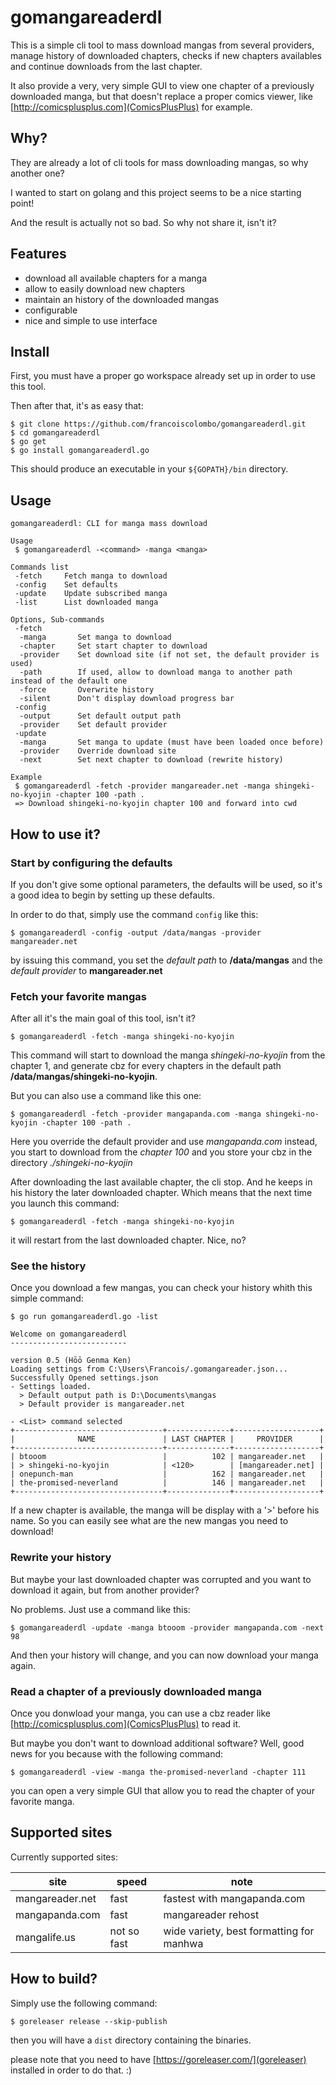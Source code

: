 # gomangareaderdl

This is a simple cli tool to mass download mangas from several providers, manage history of downloaded chapters, checks if new chapters availables and continue downloads from the last chapter.

It also provide a very, very simple GUI to view one chapter of a previously downloaded manga, but that doesn't replace a proper comics viewer, like [http://comicsplusplus.com](ComicsPlusPlus) for example.

## Why?

They are already a lot of cli tools for mass downloading mangas, so why another one?

I wanted to start on golang and this project seems to be a nice starting point!

And the result is actually not so bad. So why not share it, isn't it?

## Features

- download all available chapters for a manga
- allow to easily download new chapters
- maintain an history of the downloaded mangas
- configurable
- nice and simple to use interface

## Install

First, you must have a proper go workspace already set up in order to use this tool.

Then after that, it's as easy that:

    $ git clone https://github.com/francoiscolombo/gomangareaderdl.git
    $ cd gomangareaderdl
    $ go get
    $ go install gomangareaderdl.go

This should produce an executable in your ``${GOPATH}/bin`` directory.

## Usage

    gomangareaderdl: CLI for manga mass download
    
    Usage
     $ gomangareaderdl -<command> -manga <manga>
    
    Commands list
     -fetch     Fetch manga to download
     -config    Set defaults
     -update    Update subscribed manga
     -list      List downloaded manga
    
    Options, Sub-commands
     -fetch
      -manga       Set manga to download
      -chapter     Set start chapter to download
      -provider    Set download site (if not set, the default provider is used)
      -path        If used, allow to download manga to another path instead of the default one
      -force       Overwrite history
      -silent      Don't display download progress bar
     -config
      -output      Set default output path
      -provider    Set default provider
     -update
      -manga       Set manga to update (must have been loaded once before)
      -provider    Override download site
      -next        Set next chapter to download (rewrite history)
    
    Example
     $ gomangareaderdl -fetch -provider mangareader.net -manga shingeki-no-kyojin -chapter 100 -path .
     => Download shingeki-no-kyojin chapter 100 and forward into cwd

## How to use it?

### Start by configuring the defaults

If you don't give some optional parameters, the defaults will be used, so it's a good idea to begin by setting up these defaults.

In order to do that, simply use the command ``config`` like this:

    $ gomangareaderdl -config -output /data/mangas -provider mangareader.net

by issuing this command, you set the *default path* to **/data/mangas** and the *default provider* to **mangareader.net**

### Fetch your favorite mangas

After all it's the main goal of this tool, isn't it?

    $ gomangareaderdl -fetch -manga shingeki-no-kyojin

This command will start to download the manga *shingeki-no-kyojin* from the chapter 1, and generate cbz for every chapters in the default path **/data/mangas/shingeki-no-kyojin**.

But you can also use a command like this one:

    $ gomangareaderdl -fetch -provider mangapanda.com -manga shingeki-no-kyojin -chapter 100 -path .

Here you override the default provider and use *mangapanda.com* instead, you start to download from the *chapter 100* and you store your cbz in the directory *./shingeki-no-kyojin*

After downloading the last available chapter, the cli stop. And he keeps in his history the later downloaded chapter. Which means that the next time you launch this command:

    $ gomangareaderdl -fetch -manga shingeki-no-kyojin

it will restart from the last downloaded chapter. Nice, no?

### See the history

Once you download a few mangas, you can check your history whith this simple command:

    $ go run gomangareaderdl.go -list
    
    Welcome on gomangareaderdl
    --------------------------
    
    version 0.5 (Hōō Genma Ken)
    Loading settings from C:\Users\Francois/.gomangareader.json...
    Successfully Opened settings.json
    - Settings loaded.
      > Default output path is D:\Documents\mangas
      > Default provider is mangareader.net
    
    - <List> command selected
    +---------------------------------+--------------+-------------------+
    |              NAME               | LAST CHAPTER |     PROVIDER      |
    +---------------------------------+--------------+-------------------+
    | btooom                          |          102 | mangareader.net   |
    | > shingeki-no-kyojin            | <120>        | [mangareader.net] |
    | onepunch-man                    |          162 | mangareader.net   |
    | the-promised-neverland          |          146 | mangareader.net   |
    +---------------------------------+--------------+-------------------+

If a new chapter is available, the manga will be display with a '>' before his name. So you can easily see what are the new mangas you need to download!

### Rewrite your history

But maybe your last downloaded chapter was corrupted and you want to download it again, but from another provider?

No problems. Just use a command like this:

    $ gomangareaderdl -update -manga btooom -provider mangapanda.com -next 98

And then your history will change, and you can now download your manga again.

### Read a chapter of a previously downloaded manga

Once you donwload your manga, you can use a cbz reader like [http://comicsplusplus.com](ComicsPlusPlus) to read it.

But maybe you don't want to download additional software? Well, good news for you because with the following command:

    $ gomangareaderdl -view -manga the-promised-neverland -chapter 111

you can open a very simple GUI that allow you to read the chapter of your favorite manga.

## Supported sites

Currently supported sites:

| site | speed | note |
| --- | --- | --- |
| mangareader.net |	fast | fastest with mangapanda.com |
| mangapanda.com | fast | mangareader rehost |
| mangalife.us | not so fast | wide variety, best formatting for manhwa |

## How to build?

Simply use the following command:

    $ goreleaser release --skip-publish

then you will have a `dist` directory containing the binaries.

please note that you need to have [https://goreleaser.com/](goreleaser) installed in order to do that. :)